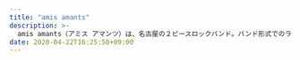 ```yaml
---
title: "amis amants"
description: >-
  amis amants（アミス アマンツ）は、名古屋の２ピースロックバンド。バンド形式でのライブ活動を一時休止中。Gt.&Vo.高木勇気のソロ活動は続けております。
date: 2020-04-22T16:25:50+09:00
---
```


